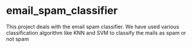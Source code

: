 # email_spam_classifier
This project deals with the email spam classifier. We have used various classification algorithm like KNN and SVM to classify the mails as spam or not spam
